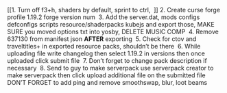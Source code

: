 [[1. Turn off f3+h, shaders by default, sprint to ctrl,  ]]
2. Create curse forge profile 1.19.2 forge version num 
3. Add the server.dat, mods configs defconfigs scripts resource/shaderpacks kubejs and export those, MAKE SURE you moved options txt into yosby, DELETE MUSIC COMP 
4. Remove 637130 from manifest json **AFTER** exporting 
5. Check for ctov and traveltitles+ in exported resource packs, shouldn’t be there 
6. While uploading file write changelog then select 1.19.2 in versions then once uploaded click submit file 
7. Don’t forget to change pack description if necessary 
8. Send to guy to make serverpack use serverpack creator to make serverpack then click upload additional file on the submitted file DON’T FORGET to add ping and remove smoothswap, blur, loot beams